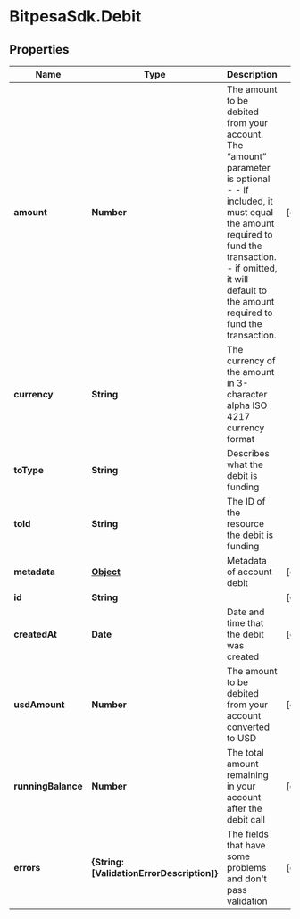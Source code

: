 # BitpesaSdk.Debit

## Properties
Name | Type | Description | Notes
------------ | ------------- | ------------- | -------------
**amount** | **Number** | The amount to be debited from your account.  The “amount” parameter is optional - - if included, it must equal the amount required to fund the transaction. - if omitted, it will default to the amount required to fund the transaction.  | [optional] 
**currency** | **String** | The currency of the amount in 3-character alpha ISO 4217 currency format | 
**toType** | **String** | Describes what the debit is funding | 
**toId** | **String** | The ID of the resource the debit is funding | 
**metadata** | [**Object**](.md) | Metadata of account debit | [optional] 
**id** | **String** |  | [optional] 
**createdAt** | **Date** | Date and time that the debit was created | [optional] 
**usdAmount** | **Number** | The amount to be debited from your account converted to USD  | [optional] 
**runningBalance** | **Number** | The total amount remaining in your account after the debit call  | [optional] 
**errors** | **{String: [ValidationErrorDescription]}** | The fields that have some problems and don&#39;t pass validation | [optional] 


